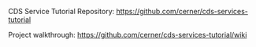CDS Service Tutorial Repository: https://github.com/cerner/cds-services-tutorial

Project walkthrough: https://github.com/cerner/cds-services-tutorial/wiki